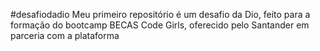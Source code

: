 #desafiodadio
Meu primeiro repositório é um desafio da Dio, feito para a formação do bootcamp BECAS Code Girls, oferecido pelo Santander em parceria com a plataforma
